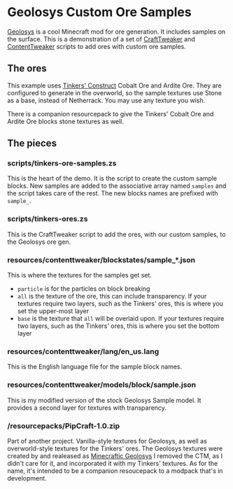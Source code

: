 # Geolosys Custom Ore Samples

[Geolosys](https://minecraft.curseforge.com/projects/geolosys) is a cool Minecraft mod for ore generation. It includes samples on the
surface. This is a demonstration of a set of [CraftTweaker](https://minecraft.curseforge.com/projects/crafttweaker) and [ContentTweaker](https://minecraft.curseforge.com/projects/contenttweaker)
scripts to add ores with custom ore samples.

## The ores

This example uses [Tinkers' Construct](https://minecraft.curseforge.com/projects/tinkers-construct) Cobalt Ore and Ardite Ore. They are
configured to generate in the overworld, so the sample textures use Stone
as a base, instead of Netherrack. You may use any texture you wish.

There is a companion resourcepack to give the Tinkers' Cobalt Ore and Ardite
Ore blocks stone textures as well.

## The pieces

### scripts/tinkers-ore-samples.zs

This is the heart of the demo. It is the script to create the custom sample
blocks. New samples are added to the associative array named `samples` and the
script takes care of the rest. The new blocks names are prefixed with `sample_`.

### scripts/tinkers-ores.zs

This is the CraftTweaker script to add the ores, with our custom samples, to
the Geolosys ore gen.

### resources/contenttweaker/blockstates/sample_*.json

This is where the textures for the samples get set.

- `particle` is for the particles on block breaking
- `all` is the texture of the ore, this can include transparency. If your textures require two layers, such as the Tinkers' ores, this is where you set the upper-most layer
- `base` is the texture that `all` will be overlaid upon. If your textures require two layers, such as the Tinkers' ores, this is where you set the bottom layer

### resources/contenttweaker/lang/en_us.lang

This is the English language file for the sample block names.

### resources/contenttweaker/models/block/sample.json

This is my modified version of the stock Geolosys Sample model. It provides a
second layer for textures with transparency.

### /resourcepacks/PipCraft-1.0.zip

Part of another project. Vanilla-style textures for Geolosys, as well as
overworld-style textures for the Tinkers' ores. The Geolosys textures were
created by  and realeased as [Minecraftic Geolosys](https://minecraft.curseforge.com/projects/mod-ctm-minecraftic-geolosys)
I removed the CTM, as I didn't care for it, and incorporated it with my
Tinkers' textures. As for the name, it's intended to be a companion resoucepack
to a modpack that's in development.
